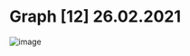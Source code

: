 # Graph [12] 26.02.2021

![image](https://user-images.githubusercontent.com/81183518/139125524-ca1f0ba8-fc6a-48dc-ad8c-4ae3560a2310.png)
